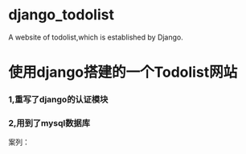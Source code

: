 # django_todolist
A website of  todolist,which is established by Django.

<h1>使用django搭建的一个Todolist网站</h1>
<h3>1,重写了django的认证模块</h3>
<h3>2,用到了mysql数据库</h3>
<p>案列：<a href="http://www.lican.site/></a></p>
